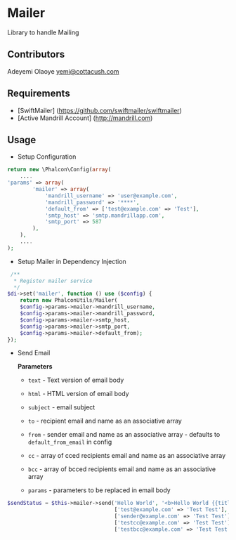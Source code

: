 Mailer 
======
Library to handle Mailing


Contributors
------------
Adeyemi Olaoye <yemi@cottacush.com>


Requirements
------------
* [SwiftMailer] (https://github.com/swiftmailer/swiftmailer)
* [Active Mandrill Account] (http://mandrill.com)



Usage
-----

* Setup Configuration

```php
return new \Phalcon\Config(array(
    ....
'params' => array(
        'mailer' => array(
            'mandrill_username' => 'user@example.com',
            'mandrill_password' => '****',
            'default_from' => ['test@example.com' => 'Test'],
            'smtp_host' => 'smtp.mandrillapp.com',
            'smtp_port' => 587
        ),
    ),
    ....    
);
```

* Setup Mailer in Dependency Injection

```php
 /**
  * Register mailer service
  */
$di->set('mailer', function () use ($config) {
    return new PhalconUtils/Mailer(
    $config->params->mailer->mandrill_username,
    $config->params->mailer->mandrill_password,
    $config->params->mailer->smtp_host,
    $config->params->mailer->smtp_port,
    $config->params->mailer->default_from);
});
```


* Send Email

    **Parameters**
    
    * `text` - Text version of email body
     
    
    * `html` - HTML version of email body
    
     
    * `subject` - email subject
    
    
    * `to` - recipient email and name as an associative array
    
    
    * `from` - sender email and name as an associative array - defaults to `default_from_email` in config
    
    
    * `cc` - array of cced recipients email and name as an associative array
    
    
    * `bcc` - array of bcced recipients email and name as an associative array
    
    
    * `params` - parameters to be replaced in email body
    
    
```php
$sendStatus = $this->mailer->send('Hello World', '<b>Hello World {{title}} {{name}}</b>', 'Test Email', 
                                  ['test@example.com' => 'Test Test'],
                                  ['sender@example.com' => 'Test Test'], 
                                  ['testcc@example.com' => 'Test Test'],
                                  ['testbcc@example.com' => 'Test Test'], ['title'=> 'Mr', 'name'=> 'Test']);
```